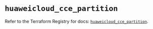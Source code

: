 # `huaweicloud_cce_partition`

Refer to the Terraform Registry for docs: [`huaweicloud_cce_partition`](https://registry.terraform.io/providers/huaweicloud/huaweicloud/1.71.1/docs/resources/cce_partition).
